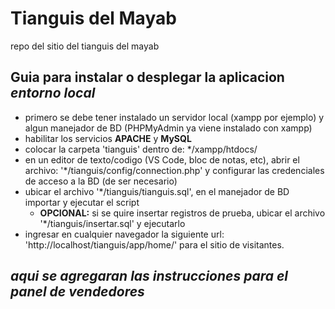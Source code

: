 # Tianguis del Mayab
repo del sitio del tianguis del mayab

## Guia para instalar o desplegar la aplicacion _entorno local_
- primero se debe tener instalado un servidor local (xampp por ejemplo) y algun manejador de BD (PHPMyAdmin ya viene instalado con xampp)
- habilitar los servicios **APACHE** y **MySQL**
- colocar la carpeta 'tianguis' dentro de: */xampp/htdocs/
- en un editor de texto/codigo (VS Code, bloc de notas, etc), abrir el archivo: '*/tianguis/config/connection.php' y configurar las credenciales de acceso a la BD (de ser necesario)
- ubicar el archivo '*/tianguis/tianguis.sql', en el manejador de BD importar y ejecutar el script
  - **OPCIONAL:** si se quire insertar registros de prueba, ubicar el archivo '*/tianguis/insertar.sql' y ejecutarlo
- ingresar en cualquier navegador la siguiente url: 'http://localhost/tianguis/app/home/' para el sitio de visitantes.

## _aqui se agregaran las instrucciones para el panel de vendedores_
